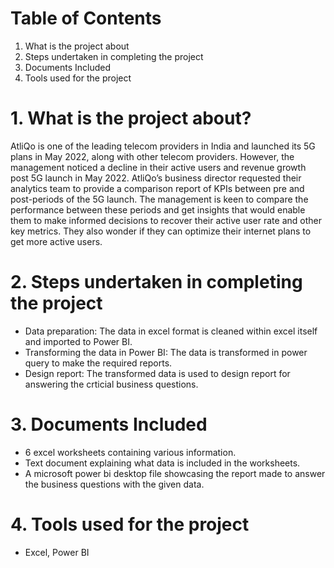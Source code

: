 # Table of Contents
1. What is the project about
2. Steps undertaken in completing the project
3. Documents Included
4. Tools used for the project
# 1. What is the project about?
AtliQo is one of the leading telecom providers in India and launched its 5G plans in May 2022, along with other telecom providers.
However, the management noticed a decline in their active users and revenue growth post 5G launch in May 2022. AtliQo’s business director requested their analytics team to provide a comparison report of KPIs between pre and post-periods of the 5G launch. The management is keen to compare the performance between these periods and get insights that would enable them to make informed decisions to recover their active user rate and other key metrics. They also wonder if they can optimize their internet plans to get more active users.
# 2. Steps undertaken in completing the project
- Data preparation: The data in excel format is cleaned within excel itself and imported to Power BI.
- Transforming the data in Power BI: The data is transformed in power query to make the required reports.
- Design report: The transformed data is used to design report for answering the crticial business questions.
# 3. Documents Included
- 6 excel worksheets containing various information.
- Text document explaining what data is included in the worksheets.
- A microsoft power bi desktop file showcasing the report made to answer the business questions with the given data.
# 4. Tools used for the project
- Excel, Power BI
